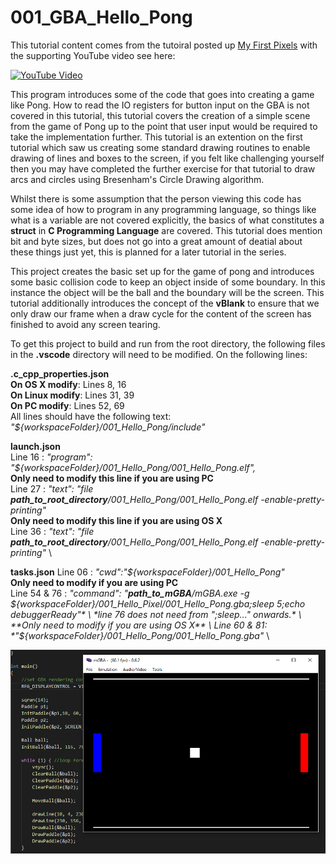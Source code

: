 # 001_GBA_Hello_Pong

This tutorial content comes from the tutoiral posted up [My First Pixels](https://jamiedstewart.github.io/gba%20dev/2019/02/16/GBA-Dev-My-First-Pixels.html) with the supporting YouTube video see here:

[![YouTube Video](https://img.youtube.com/vi/Rj0lf46iljc/0.jpg)](https://www.youtube.com/embed/Rj0lf46iljc)

This program introduces some of the code that goes into creating a game like Pong. How to read the IO registers for button input on the GBA is not covered in this tutorial, this tutorial covers the creation of a simple scene from the game of Pong up to the point that user input would be required to take the implementation further. This tutorial is an extention on the first tutorial which saw us creating some standard drawing routines to enable drawing of lines and boxes to the screen, if you felt like challenging yourself then you may have completed the further exercise for that tutorial to draw arcs and circles using Bresenham's Circle Drawing algorithm.

Whilst there is some assumption that the person viewing this code has some idea of how to program in any programming language, so things like what is a variable are not covered explicitly, the basics of what constitutes a **struct** in **C Programming Language** are covered. This tutorial does mention bit and byte sizes, but does not go into a great amount of deatial about these things just yet, this is planned for a later tutorial in the series.

This project creates the basic set up for the game of pong and introduces some basic collision code to keep an object inside of some boundary. In this instance the object will be the ball and the boundary will be the screen. This tutorial additionally introduces the concept of the **vBlank** to ensure that we only draw our frame when a draw cycle for the content of the screen has finished to avoid any screen tearing.  

To get this project to build and run from the root directory, the following files in the **.vscode** directory will need to be modified. On the following lines:

**.c_cpp_properties.json**\
**On OS X modify**: Lines 8, 16\
**On Linux modify**: Lines 31, 39\
**On PC modify**: Lines 52, 69\
All lines should have the following text:  *"${workspaceFolder}/001_Hello_Pong/include"*  

**launch.json**  
Line 16 : *"program": "${workspaceFolder}/001_Hello_Pong/001_Hello_Pong.elf",* \
**Only need to modify this line if you are using PC** \
Line 27 : *"text": "file **path_to_root_directory**/001_Hello_Pong/001_Hello_Pong.elf -enable-pretty-printing"* \
**Only need to modify this line if you are using OS X** \
Line 36 : *"text": "file **path_to_root_directory**/001_Hello_Pong/001_Hello_Pong.elf -enable-pretty-printing"* \

**tasks.json**
Line 06 : *"cwd":"${workspaceFolder}/001_Hello_Pong"* \
 **Only need to modify if you are using PC** \
Line 54 & 76 : *"command": "**path_to_mGBA**/mGBA.exe -g ${workspaceFolder}/001_Hello_Pixel/001_Hello_Pong.gba;sleep 5;echo debuggerReady"* \
*line 76 does not need from ";sleep..." onwards.* \
**Only need to modify if you are using OS X** \
Line 60 & 81: *"${workspaceFolder}/001_Hello_Pong/001_Hello_Pong.gba"* \

![Look It Works](./images/screenshot.PNG)
